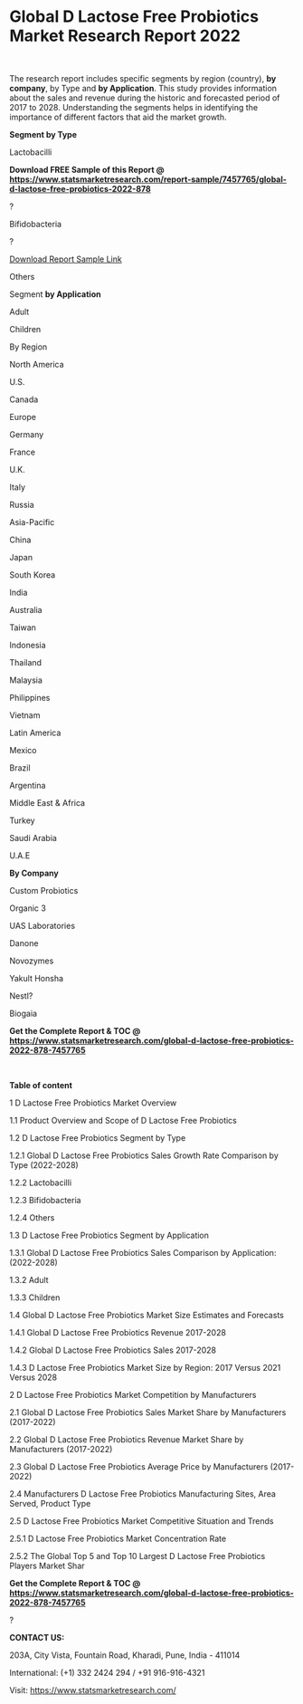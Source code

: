 <h1>Global D Lactose Free Probiotics Market Research Report 2022</h1><br/><p>The research report includes specific segments by region (country), <strong>by company</strong>, by Type and <strong>by Application</strong>. This study provides information about the sales and revenue during the historic and forecasted period of 2017 to 2028. Understanding the segments helps in identifying the importance of different factors that aid the market growth.</p>
 
 
 
 <p><strong>Segment by Type</strong></p>
 
 
 
 <p>Lactobacilli</p>
 
 
 
 <div><b>Download FREE Sample of this Report @ <a href="https://www.statsmarketresearch.com/download-free-sample/7457765/global-d-lactose-free-probiotics-2022-878">https://www.statsmarketresearch.com/report-sample/7457765/global-d-lactose-free-probiotics-2022-878</a></b></div>
 
 
 
 <p>? </p>
 
 
 
 <p>Bifidobacteria</p>
 
 
 
 <p>? </p>
 
 
 
 <p><a href="https://www.statsmarketresearch.com/download-free-sample/7457765/global-d-lactose-free-probiotics-2022-878">Download Report Sample Link</a></p>
 
 
 
 <p>Others</p>
 
 
 
 <p>Segment <strong>by Application</strong></p>
 
 
 
 <p>Adult</p>
 
 
 
 <p>Children</p>
 
 
 
 <p>By Region</p>
 
 
 
 <p>North America</p>
 
 
 
 <p>U.S.</p>
 
 
 
 <p>Canada</p>
 
 
 
 <p>Europe</p>
 
 
 
 <p>Germany</p>
 
 
 
 <p>France</p>
 
 
 
 <p>U.K.</p>
 
 
 
 <p>Italy</p>
 
 
 
 <p>Russia</p>
 
 
 
 <p>Asia-Pacific</p>
 
 
 
 <p>China</p>
 
 
 
 <p>Japan</p>
 
 
 
 <p>South Korea</p>
 
 
 
 <p>India</p>
 
 
 
 <p>Australia</p>
 
 
 
 <p>Taiwan</p>
 
 
 
 <p>Indonesia</p>
 
 
 
 <p>Thailand</p>
 
 
 
 <p>Malaysia</p>
 
 
 
 <p>Philippines</p>
 
 
 
 <p>Vietnam</p>
 
 
 
 <p>Latin America</p>
 
 
 
 <p>Mexico</p>
 
 
 
 <p>Brazil</p>
 
 
 
 <p>Argentina</p>
 
 
 
 <p>Middle East & Africa</p>
 
 
 
 <p>Turkey</p>
 
 
 
 <p>Saudi Arabia</p>
 
 
 
 <p>U.A.E</p>
 
 
 
 <p><strong>By Company</strong></p>
 
 
 
 <p>Custom Probiotics</p>
 
 
 
 <p>Organic 3</p>
 
 
 
 <p>UAS Laboratories</p>
 
 
 
 <p>Danone</p>
 
 
 
 <p>Novozymes</p>
 
 
 
 <p>Yakult Honsha</p>
 
 
 
 <p>Nestl?</p>
 
 
 
 <p>Biogaia</p>
 
 
 
 <div><b>Get the Complete Report & TOC @ <a href="https://www.statsmarketresearch.com/global-d-lactose-free-probiotics-2022-878-7457765">https://www.statsmarketresearch.com/global-d-lactose-free-probiotics-2022-878-7457765</a></b></div>
 
 
 
 <p><br />
 
 <b>Table of content</b></p>
 
 
 
 <p>1 D Lactose Free Probiotics Market Overview<br />
 
 1.1 Product Overview and Scope of D Lactose Free Probiotics<br />
 
 1.2 D Lactose Free Probiotics Segment by Type<br />
 
 1.2.1 Global D Lactose Free Probiotics Sales Growth Rate Comparison by Type (2022-2028)<br />
 
 1.2.2 Lactobacilli<br />
 
 1.2.3 Bifidobacteria<br />
 
 1.2.4 Others<br />
 
 1.3 D Lactose Free Probiotics Segment by Application<br />
 
 1.3.1 Global D Lactose Free Probiotics Sales Comparison by Application: (2022-2028)<br />
 
 1.3.2 Adult<br />
 
 1.3.3 Children<br />
 
 1.4 Global D Lactose Free Probiotics Market Size Estimates and Forecasts<br />
 
 1.4.1 Global D Lactose Free Probiotics Revenue 2017-2028<br />
 
 1.4.2 Global D Lactose Free Probiotics Sales 2017-2028<br />
 
 1.4.3 D Lactose Free Probiotics Market Size by Region: 2017 Versus 2021 Versus 2028<br />
 
 2 D Lactose Free Probiotics Market Competition by Manufacturers<br />
 
 2.1 Global D Lactose Free Probiotics Sales Market Share by Manufacturers (2017-2022)<br />
 
 2.2 Global D Lactose Free Probiotics Revenue Market Share by Manufacturers (2017-2022)<br />
 
 2.3 Global D Lactose Free Probiotics Average Price by Manufacturers (2017-2022)<br />
 
 2.4 Manufacturers D Lactose Free Probiotics Manufacturing Sites, Area Served, Product Type<br />
 
 2.5 D Lactose Free Probiotics Market Competitive Situation and Trends<br />
 
 2.5.1 D Lactose Free Probiotics Market Concentration Rate<br />
 
 2.5.2 The Global Top 5 and Top 10 Largest D Lactose Free Probiotics Players Market Shar</p>
 
 
 
 <div><b>Get the Complete Report & TOC @ <a href="https://www.statsmarketresearch.com/global-d-lactose-free-probiotics-2022-878-7457765">https://www.statsmarketresearch.com/global-d-lactose-free-probiotics-2022-878-7457765</a></b></div>
 
 
 
 <p>? </p>
 
 
 
 <p><b>CONTACT US:</b><br />
 
 203A, City Vista, Fountain Road, Kharadi, Pune, India - 411014<br />
 
 International: (+1) 332 2424 294 / +91 916-916-4321<br />
 
 Visit: <a href="https://www.statsmarketresearch.com/">https://www.statsmarketresearch.com/</a></p>